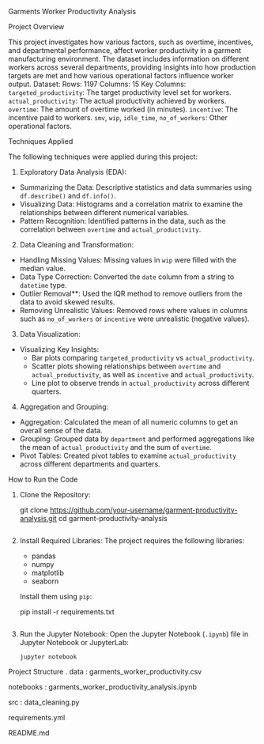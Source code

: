  Garments Worker Productivity Analysis

Project Overview

This project investigates how various factors, such as overtime, incentives, and departmental performance, affect worker productivity in a garment manufacturing environment. The dataset includes information on different workers across several departments, providing insights into how production targets are met and how various operational factors influence worker output.
 Dataset:
Rows: 1197
Columns: 15
Key Columns:
   `targeted_productivity`: The target productivity level set for workers.
  `actual_productivity`: The actual productivity achieved by workers.
  `overtime`: The amount of overtime worked (in minutes).
  `incentive`: The incentive paid to workers.
  `smv`, `wip`, `idle_time`, `no_of_workers`: Other operational factors.

Techniques Applied

The following techniques were applied during this project:

 1. Exploratory Data Analysis (EDA):
- Summarizing the Data: Descriptive statistics and data summaries using `df.describe()` and `df.info()`.
- Visualizing Data: Histograms and a correlation matrix to examine the relationships between different numerical variables.
- Pattern Recognition: Identified patterns in the data, such as the correlation between `overtime` and `actual_productivity`.

 2. Data Cleaning and Transformation:
- Handling Missing Values: Missing values in `wip` were filled with the median value.
- Data Type Correction: Converted the `date` column from a string to `datetime` type.
- Outlier Removal**: Used the IQR method to remove outliers from the data to avoid skewed results.
- Removing Unrealistic Values: Removed rows where values in columns such as `no_of_workers` or `incentive` were unrealistic (negative values).

3. Data Visualization:
- Visualizing Key Insights:
  - Bar plots comparing `targeted_productivity` vs `actual_productivity`.
  - Scatter plots showing relationships between `overtime` and `actual_productivity`, as well as `incentive` and `actual_productivity`.
  - Line plot to observe trends in `actual_productivity` across different quarters.
  
 4. Aggregation and Grouping:
- Aggregation: Calculated the mean of all numeric columns to get an overall sense of the data.
- Grouping: Grouped data by `department` and performed aggregations like the mean of `actual_productivity` and the sum of `overtime`.
- Pivot Tables: Created pivot tables to examine `actual_productivity` across different departments and quarters.

How to Run the Code

1. Clone the Repository:

    git clone https://github.com/your-username/garment-productivity-analysis.git
    cd garment-productivity-analysis
    ```
2. Install Required Libraries:
    The project requires the following libraries:
    - pandas
    - numpy
    - matplotlib
    - seaborn

    Install them using `pip`:

    pip install -r requirements.txt
    ```

3. Run the Jupyter Notebook:
    Open the Jupyter Notebook (`.ipynb`) file in Jupyter Notebook or JupyterLab:
    ```
    jupyter notebook
    ```
 Project Structure
.
data : garments_worker_productivity.csv


notebooks : garments_worker_productivity_analysis.ipynb


src : data_cleaning.py


requirements.yml


README.md

